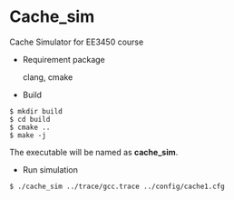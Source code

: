 # Cache_sim
Cache Simulator for EE3450 course

* Requirement package

    clang, cmake

* Build

```shell
$ mkdir build
$ cd build
$ cmake ..
$ make -j
```

The executable will be named as **cache_sim**.


* Run simulation

```shell
$ ./cache_sim ../trace/gcc.trace ../config/cache1.cfg 
```
